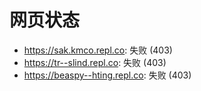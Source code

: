 # 网页状态
- https://sak.kmco.repl.co: 失败 (403)
- https://tr--slind.repl.co: 失败 (403)
- https://beaspy--hting.repl.co: 失败 (403)
